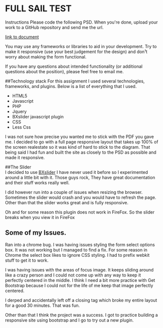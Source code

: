 
FULL SAIL TEST
============

Instructions
Please code the following PSD. When you're done, upload your work to a
GitHub repository and send me the url.

[link to document](http://media.fullsail.com/platinum/sample-for-markup.zip)

You may use any frameworks or libraries to aid in your development. Try to
make it responsive (use your best judgement for the design) and don¹t
worry about making the form functional.

If you have any questions about intended functionality (or additional
questions about the position), please feel free to email me.

##Technology stack 
For this assignment I used several technologies, frameworks, and plugins. Below is a list of everything that I used. 


* HTML5
* Javascript 
* PHP
* Jquery
* BXslider javascript plugin
* CSS
* Less Css

I was not sure how precise you wanted me to stick with the PDF you gave me. I decided to go with a full page responsive layout that takes up 100% of the screen realestate so it was kind of hard to stick to the diagram. That being said I had fun and built the site as closely to the PSD as possible and made it responsive. 

##The Slider  
I decided to use [BXslider](http://www.bxslider.com/) I have never used it before so I experimented around a little bit with it. Those guys rock, They have great documentation and their stuff works really well. 

I did however run into a couple of issues when resizing the browser. Sometimes the slider would crash and you would have to refresh the page. Other than that the slider works great and is fully responsive.

Oh and for some reason this plugin does not work in FireFox. So the slider breaks when you view it in FireFox 


## Some of my Issues. 


Ran into a chrome bug. I was having issues styling the form select options box.
It was not working but I managed to find a fix. For some reason in Chrome the select box likes to ignore CSS styling. I had to prefix webkit stuff to get it to work.

I was having issues with the areas of focus image. It keeps sliding around like a crazy person and I could not come up with any way to keep it perfectly centered in the middle. I think I need a bit more practice with Get Bootstrap because I could not for the life of me keep that image perfectly centered. 

I derped and accidentally left off a closing tag which broke my entire layout for a good 30 minutes. That was fun.

Other than that I think the project was a success. I got to practice building a responsive site using bootstrap and I go to try out a new plugin. 


